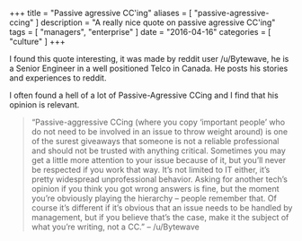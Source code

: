+++
title = "Passive agressive CC'ing"
aliases = [
    "passive-agressive-ccing"
]
description = "A really nice quote on passive agressive CC'ing"
tags = [
    "managers",
    "enterprise"
]
date = "2016-04-16"
categories = [
    "culture"
]
+++


I found this quote interesting, it was made by reddit user /u/Bytewave, he is a Senior Engineer in a well positioned Telco in Canada. He posts his stories and experiences to reddit.  

I often found a hell of a lot of Passive-Agressive CCing and I find that his opinion is relevant.

> “Passive-aggressive CCing (where you copy ‘important people’ who do not need to be involved in an issue to throw weight around) is one of the surest giveaways that someone is not a reliable professional and should not be trusted with anything critical. Sometimes you may get a little more attention to your issue because of it, but you’ll never be respected if you work that way. It’s not limited to IT either, it’s pretty widespread unprofessional behavior. Asking for another tech’s opinion if you think you got wrong answers is fine, but the moment you’re obviously playing the hierarchy – people remember that. Of course it’s different if it’s obvious that an issue needs to be handled by management, but if you believe that’s the case, make it the subject of what you’re writing, not a CC.” – /u/Bytewave